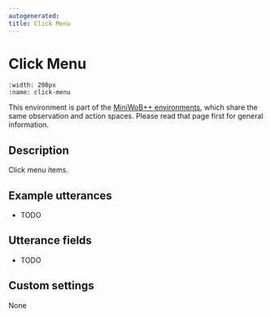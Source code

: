 ```yaml
---
autogenerated:
title: Click Menu
---
```


# Click Menu

```{figure} ../../_static/videos/miniwob/click-menu.gif 
:width: 200px
:name: click-menu
```

This environment is part of the <a href='..'>MiniWoB++ environments</a>, which share the same observation and action spaces. Please read that page first for general information.

## Description

Click menu items.

## Example utterances

* TODO

## Utterance fields

* TODO

## Custom settings

None
